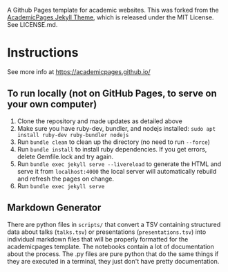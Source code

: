 A Github Pages template for academic websites. This was forked from the [AcademicPages Jekyll Theme](https://github.com/academicpages/academicpages.github.io/), which is released under the MIT License. See LICENSE.md.

# Instructions

See more info at https://academicpages.github.io/

## To run locally (not on GitHub Pages, to serve on your own computer)

1. Clone the repository and made updates as detailed above
1. Make sure you have ruby-dev, bundler, and nodejs installed: `sudo apt install ruby-dev ruby-bundler nodejs`
1. Run `bundle clean` to clean up the directory (no need to run `--force`)
1. Run `bundle install` to install ruby dependencies. If you get errors, delete Gemfile.lock and try again.
1. Run `bundle exec jekyll serve --livereload` to generate the HTML and serve it from `localhost:4000` the local server will automatically rebuild and refresh the pages on change.
1. Run `bundle exec jekyll serve`

## Markdown Generator

There are python files in `scripts/` that convert a TSV containing structured data about talks (`talks.tsv`) or presentations (`presentations.tsv`) into individual markdown files that will be properly formatted for the academicpages template. The notebooks contain a lot of documentation about the process. The .py files are pure python that do the same things if they are executed in a terminal, they just don't have pretty documentation.
